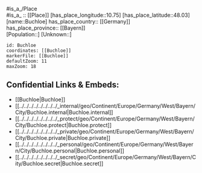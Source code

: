 ﻿---
location: [48.03,10.75] 
mapzoom: [7,12] 
mapmarker: city 
type: City
tags:
- geo/City


SpocWebEntityId: 29396
isDeleted: false
confidential: public

---
#is_a_/Place  
#is_a_ :: [[Place]] 
[has_place_longitude::10.75] 
[has_place_latitude::48.03] 
[name::Buchloe] 
has_place_country:: [[Germany]]  
has_place_province:: [[Bayern]]  
[Population::] 
[Unknown::] 


```leaflet
id: Buchloe
coordinates: [[Buchloe]] 
markerFile: [[Buchloe]] 
defaultZoom: 11 
maxZoom: 18
```


## Confidential Links & Embeds: 
- [[Buchloe|Buchloe]]  
- [[../../../../../../../../_internal/geo/Continent/Europe/Germany/West/Bayern/City/Buchloe.internal|Buchloe.internal]] 
- [[../../../../../../../../_protect/geo/Continent/Europe/Germany/West/Bayern/City/Buchloe.protect|Buchloe.protect]] 
- [[../../../../../../../../_private/geo/Continent/Europe/Germany/West/Bayern/City/Buchloe.private|Buchloe.private]] 
- [[../../../../../../../../_personal/geo/Continent/Europe/Germany/West/Bayern/City/Buchloe.personal|Buchloe.personal]] 
- [[../../../../../../../../_secret/geo/Continent/Europe/Germany/West/Bayern/City/Buchloe.secret|Buchloe.secret]] 
